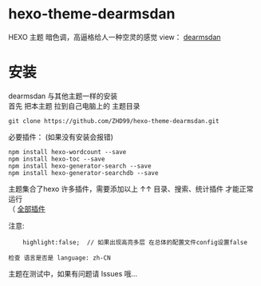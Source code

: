 # hexo-theme-dearmsdan
HEXO 主题 暗色调，高逼格给人一种空灵的感觉 
view： [dearmsdan](https://dearmsdan.com/)

# 安装

dearmsdan 与其他主题一样的安装  
首先 把本主题 拉到自己电脑上的 主题目录

```
git clone https://github.com/ZHD99/hexo-theme-dearmsdan.git
```

 必要插件： (如果没有安装会报错)
```
npm install hexo-wordcount --save  
npm install hexo-toc --save  
npm install hexo-generator-search --save  
npm install hexo-generator-searchdb --save  
```

主题集合了hexo 许多插件，需要添加以上 ↑↑ 目录、搜索、统计插件 才能正常运行  
（ [全部插件](https://github.com/ZHD99/hexo-theme-dearmsdan/blob/master/package.json)

注意:    

```
    highlight:false;  // 如果出现高亮多层 在总体的配置文件config设置false
```
    检查 语言是否是 language: zh-CN


主题在测试中，如果有问题请 Issues 哦...